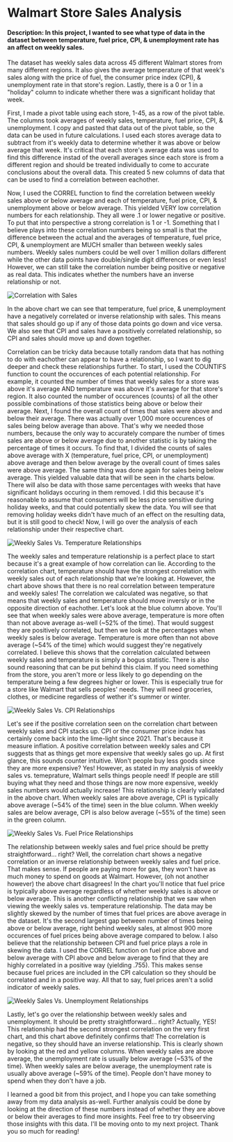 # Walmart Store Sales Analysis
#### Description:     In this project, I wanted to see what type of data in the dataset between temperature, fuel price, CPI, & unemployment rate has an affect on weekly sales.

The dataset has weekly sales data across 45 different Walmart stores from many different regions. It also gives the average temperature of that week's sales along with the price of fuel, the consumer price index (CPI), & unemployment rate in that store's region. Lastly, there is a 0 or 1 in a "holiday" column to indicate whether there was a significant holiday that week.

First, I made a pivot table using each store, 1-45, as a row of the pivot table. The columns took averages of weekly sales, temperature, fuel price, CPI, & unemployment. I copy and pasted that data out of the pivot table, so the data can be used in future calculations. I used each stores average data to subtract from it's weekly data to determine whether it was above or below average that week. It's critical that each store's average data was used to find this difference instad of the overall averages since each store is from a different region and should be treated individually to come to accurate conclusions about the overall data. This created 5 new columns of data that can be used to find a correlation between eachother. 

Now, I used the CORREL function to find the correlation between weekly sales above or below average and each of temperature, fuel price, CPI, & unemployment above or below average. This yielded VERY low correlation numbers for each relationship. They all were .1 or lower negative or positive. To put that into perspective a strong correlation is 1 or -1. Something that I believe plays into these correlation numbers being so small is that the difference between the actual and the averages of temperature, fuel price, CPI, & unemployment are MUCH smaller than between weekly sales numbers. Weekly sales numbers could be well over 1 million dollars different while the other data points have double/single digit differences or even less! However, we can still take the correlation number being positive or negative as real data. This indicates whether the numbers have an inverse relationship or not.

![Correlation with Sales](https://github.com/SpeeJRodgers2/PortfolioProjects/blob/main/Walmart_Store_Sales_Analysis/Charts/Correlation_w_%20Sales.png)

In the above chart we can see that temperature, fuel price, & unemployment have a negatively correlated or inverse relationship with sales. This means that sales should go up if any of those data points go down and vice versa. We also see that CPI and sales have a positively correlated relationship, so CPI and sales should move up and down together.

Correlation can be tricky data because totally random data that has nothing to do with eachother can appear to have a relationship, so I want to dig deeper and check these relationships further. To start, I used the COUNTIFS function to count the occurences of each potential relationship. For example, it counted the number of times that weekly sales for a store was above it's average AND temperature was above it's average for that store's region. It also counted the number of occurences (counts) of all the other possible combinations of those statistics being above or below their average. Next, I found the overall count of times that sales were above and below their average. There was actually over 1,000 more occurences of sales being below average than above. That's why we needed those numbers, because the only way to accurately compare the number of times sales are above or below average due to another statistic is by taking the percentage of times it occurs. To find that, I divided the counts of sales above average with X (temperature, fuel price, CPI, or unemployment) above average and then below average by the overall count of times sales were above average. The same thing was done again for sales being below average. This yielded valuable data that will be seen in the charts below. There will also be data with those same percentages with weeks that have significant holidays occuring in them removed. I did this because it's reasonable to assume that consumers will be less price sensitive during holiday weeks, and that could potentially skew the data. You will see that removing holiday weeks didn't have much of an effect on the resulting data, but it is still good to check! Now, I will go over the analysis of each relationship under their respective chart.

![Weekly Sales Vs. Temperature Relationships](https://github.com/SpeeJRodgers2/PortfolioProjects/blob/main/Walmart_Store_Sales_Analysis/Charts/Weekly%20Sales%20Vs.%20Temperature%20Relationships.png)

The weekly sales and temperature relationship is a perfect place to start because it's a great example of how correlation can lie. According to the correlation chart, temperature should have the strongest correlation with weekly sales out of each relationship that we're looking at. However, the chart above shows that there is no real correlation between temperature and weekly sales! The correlation we calculated was negative, so that means that weekly sales and temperature should move inversly or in the opposite direction of eachother. Let's look at the blue column above. You'll see that when weekly sales were above average, temperature is more often than not above average as-well (~52% of the time). That would suggest they are positively correlated, but then we look at the percentages when weekly sales is below average. Temperature is more often than not above average (~54% of the time) which would suggest they're negatively correlated. I believe this shows that the correlation calculated between weekly sales and temperature is simply a bogus statistic. There is also sound reasoning that can be put behind this claim. If you need something from the store, you aren't more or less likely to go depending on the temperature being a few degrees higher or lower. This is especially true for a store like Walmart that sells peoples' needs. They will need groceries, clothes, or medicine regardless of wether it's summer or winter. 

![Weekly Sales Vs. CPI Relationships](https://github.com/SpeeJRodgers2/PortfolioProjects/blob/main/Walmart_Store_Sales_Analysis/Charts/Weekly%20Sales%20Vs.%20CPI%20Relationships.png)

Let's see if the positive correlation seen on the correlation chart between weekly sales and CPI stacks up. CPI or the consumer price index has certainly come back into the lime-light since 2021. That's because it measure inflation. A positive correlation between weekly sales and CPI suggests that as things get more expensive that weekly sales go up. At first glance, this sounds counter intuitive. Won't people buy less goods since they are more expensive? Yes! However, as stated in my analysis of weekly sales vs. temeprature, Walmart sells things people need! If people are still buying what they need and those things are now more expensive, weekly sales numbers would actually increase! This relationship is clearly validated in the above chart. When weekly sales are above average, CPI is typically above average (~54% of the time) seen in the blue column. When weekly sales are below average, CPI is also below average (~55% of the time) seen in the green column. 

![Weekly Sales Vs. Fuel Price Relationships](https://github.com/SpeeJRodgers2/PortfolioProjects/blob/main/Walmart_Store_Sales_Analysis/Charts/Weekly%20Sales%20Vs.%20Fuel%20Price%20Relationships.png)

The relationship between weekly sales and fuel price should be pretty straightforward... right? Well, the correlation chart shows a negative correlation or an inverse relationship between weekly sales and fuel price. That makes sense. If people are paying more for gas, they won't have as much money to spend on goods at Walmart. However, (oh not another however) the above chart disagrees! In the chart you'll notice that fuel price is typically above average regardless of whether weekly sales is above or below average. This is another conflicting relationship that we saw when viewing the weekly sales vs. temperature relationship. The data may be slightly skewed by the number of times that fuel prices are above average in the dataset. It's the second largest gap between number of times being above or below average, right behind weekly sales, at almost 900 more occurences of fuel prices being above average compared to below. I also believe that the relationship between CPI and fuel price plays a role in skewing the data. I used the CORREL function on fuel price above and below average with CPI above and below average to find that they are highly correlated in a positive way (yielding .755). This makes sense because fuel prices are included in the CPI calculation so they should be correlated and in a positive way. All that to say, fuel prices aren't a solid indicator of weekly sales.

![Weekly Sales Vs. Unemployment Relationships](https://github.com/SpeeJRodgers2/PortfolioProjects/blob/main/Walmart_Store_Sales_Analysis/Charts/Weekly%20Sales%20Vs.%20Unemployment%20Relationships.png)

Lastly, let's go over the relationship between weekly sales and unemployment. It should be pretty straightforward... right? Actually, YES! This relationship had the second strongest correlation on the very first chart, and this chart above definitely confirms that! The correlation is negative, so they should have an inverse relationship. This is clearly shown by looking at the red and yellow columns. When weekly sales are above average, the unemployment rate is usually below average (~53% of the time). When weekly sales are below average, the unemployment rate is usually above average (~59% of the time). People don't have money to spend when they don't have a job.

I learned a good bit from this project, and I hope you can take something away from my data analysis as-well. Further analysis could be done by looking at the direction of these numbers instead of whether they are above or below their averages to find more insights. Feel free to try obseerving those insights with this data. I'll be moving onto to my next project. Thank you so much for reading!
